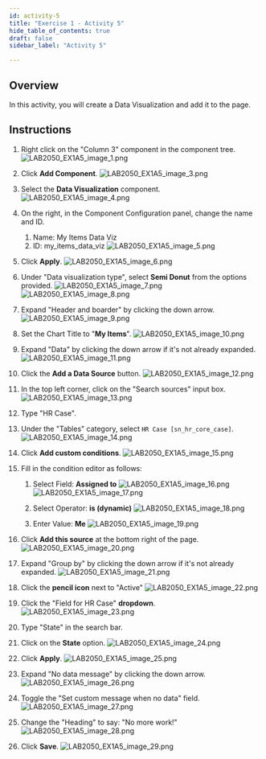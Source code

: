 ```yaml
---
id: activity-5
title: "Exercise 1 - Activity 5"
hide_table_of_contents: true
draft: false
sidebar_label: "Activity 5"

---
```


## Overview
In this activity, you will create a Data Visualization and add it to the page. 

## Instructions
1.	Right click on the "Column 3" component in the component tree.
![LAB2050_EX1A5_image_1.png](../images/LAB2050_EX1A5/LAB2050_EX1A5_image_1.png)

2. Click **Add Component**.
![LAB2050_EX1A5_image_3.png](../images/LAB2050_EX1A5/LAB2050_EX1A5_image_3.png)

3. Select the **Data Visualization** component.
![LAB2050_EX1A5_image_4.png](../images/LAB2050_EX1A5/LAB2050_EX1A5_image_4.png)

4. On the right, in the Component Configuration panel, change the name and ID.
    1.  Name: My Items Data Viz
    2.  ID: my_items_data_viz
![LAB2050_EX1A5_image_5.png](../images/LAB2050_EX1A5/LAB2050_EX1A5_image_5.png)

5.  Click **Apply**.
![LAB2050_EX1A5_image_6.png](../images/LAB2050_EX1A5/LAB2050_EX1A5_image_6.png)

6. Under "Data visualization type", select **Semi Donut** from the options provided.
![LAB2050_EX1A5_image_7.png](../images/LAB2050_EX1A5/LAB2050_EX1A5_image_7.png)
![LAB2050_EX1A5_image_8.png](../images/LAB2050_EX1A5/LAB2050_EX1A5_image_8.png)

7. Expand "Header and boarder" by clicking the down arrow.
![LAB2050_EX1A5_image_9.png](../images/LAB2050_EX1A5/LAB2050_EX1A5_image_9.png)

8. Set the Chart Title to "**My Items**".
![LAB2050_EX1A5_image_10.png](../images/LAB2050_EX1A5/LAB2050_EX1A5_image_10.png)

9.  Expand "Data" by clicking the down arrow if it's not already expanded.
![LAB2050_EX1A5_image_11.png](../images/LAB2050_EX1A5/LAB2050_EX1A5_image_11.png)

10.  Click the **Add a Data Source** button.
![LAB2050_EX1A5_image_12.png](../images/LAB2050_EX1A5/LAB2050_EX1A5_image_12.png)

11.  In the top left corner, click on the "Search sources" input box.
![LAB2050_EX1A5_image_13.png](../images/LAB2050_EX1A5/LAB2050_EX1A5_image_13.png)

12.  Type "HR Case".
13.  Under the "Tables" category, select `HR Case [sn_hr_core_case]`.
![LAB2050_EX1A5_image_14.png](../images/LAB2050_EX1A5/LAB2050_EX1A5_image_14.png)

14. Click **Add custom conditions**.
![LAB2050_EX1A5_image_15.png](../images/LAB2050_EX1A5/LAB2050_EX1A5_image_15.png)

15. Fill in the condition editor as follows:
    1.  Select Field: **Assigned to**
![LAB2050_EX1A5_image_16.png](../images/LAB2050_EX1A5/LAB2050_EX1A5_image_16.png)
![LAB2050_EX1A5_image_17.png](../images/LAB2050_EX1A5/LAB2050_EX1A5_image_17.png)

    2.  Select Operator: **is (dynamic)**
![LAB2050_EX1A5_image_18.png](../images/LAB2050_EX1A5/LAB2050_EX1A5_image_18.png)

    3.  Enter Value: **Me**
![LAB2050_EX1A5_image_19.png](../images/LAB2050_EX1A5/LAB2050_EX1A5_image_19.png)

16. Click **Add this source** at the bottom right of the page.
![LAB2050_EX1A5_image_20.png](../images/LAB2050_EX1A5/LAB2050_EX1A5_image_20.png)

17. Expand "Group by" by clicking the down arrow if it's not already expanded.
![LAB2050_EX1A5_image_21.png](../images/LAB2050_EX1A5/LAB2050_EX1A5_image_21.png)

18. Click the **pencil icon** next to "Active"
![LAB2050_EX1A5_image_22.png](../images/LAB2050_EX1A5/LAB2050_EX1A5_image_22.png)

19. Click the "Field for HR Case" **dropdown**.
![LAB2050_EX1A5_image_23.png](../images/LAB2050_EX1A5/LAB2050_EX1A5_image_23.png)

20. Type "State" in the search bar.
21. Click on the **State** option.
![LAB2050_EX1A5_image_24.png](../images/LAB2050_EX1A5/LAB2050_EX1A5_image_24.png)

22. Click **Apply**.
![LAB2050_EX1A5_image_25.png](../images/LAB2050_EX1A5/LAB2050_EX1A5_image_25.png)

23. Expand "No data message" by clicking the down arrow.
![LAB2050_EX1A5_image_26.png](../images/LAB2050_EX1A5/LAB2050_EX1A5_image_26.png)

24. Toggle the "Set custom message when no data" field.
![LAB2050_EX1A5_image_27.png](../images/LAB2050_EX1A5/LAB2050_EX1A5_image_27.png)

25. Change the "Heading" to say: "No more work!"
![LAB2050_EX1A5_image_28.png](../images/LAB2050_EX1A5/LAB2050_EX1A5_image_28.png)

26. Click **Save**.
![LAB2050_EX1A5_image_29.png](../images/LAB2050_EX1A5/LAB2050_EX1A5_image_29.png)